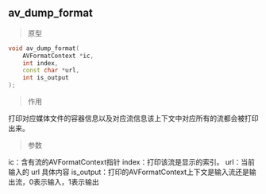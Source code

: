 ## av_dump_format
> 原型

```c++
void av_dump_format(
    AVFormatContext *ic,
    int index,
    const char *url,
    int is_output   
);
```

> 作用

打印对应媒体文件的容器信息以及对应流信息该上下文中对应所有的流都会被打印出来。

> 参数

ic：含有流的AVFormatContext指针
index：打印该流是显示的索引。
url：当前输入的 url 具体内容
is_output：打印的AVFormatContext上下文是输入流还是输出流，0表示输入，1表示输出

